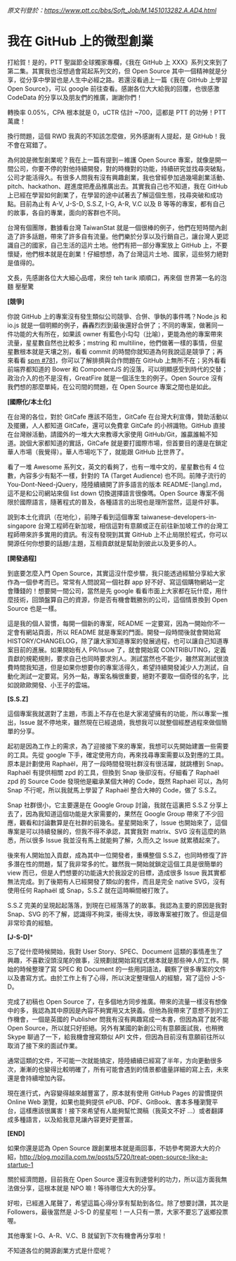 _原文刊登於：https://www.ptt.cc/bbs/Soft_Job/M.1451013282.A.AD4.html_

我在 GitHub 上的微型創業
===

打給賀！是的，PTT 聖誕節全球獨家專欄，《我在 GitHub 上 XXX》系列文來到了第二集。其實我也沒想過會寫起系列文的，但 Open Source 其中一個精神就是分享，從分享中學習也是人生中必經之路。若還沒看過上一篇《我在 GitHub 上學習 Open Source》，可以 google 前往查看。感謝各位大大給我的回覆，也很感激 CodeData 的分享以及朋友們的推廣，謝謝你們！

轉換率 0.05%，CPA 根本就是 0，uCTR 估計 ~700，這都是 PTT 的功勞！PTT 萬歲！

換行問題，這個 RWD 我真的不知該怎麼做，另外感謝有人提起，是 GitHub！我不會在寫錯了。

為何說是微型創業呢？我在上一篇有提到－維護 Open Source 專案，就像是開一間公司，你要不停的對他持續開發，對的時機對的功能，持續研究並找尋突破點，公司才能活得久。有很多人問我有沒有興趣創業，我也曾經參加過幾場創業活動、pitch、hackathon、趕進度把產品推廣出去。其實我自己也不知道，我在 GitHub 上已經在學習如何創業了，在學習的途中試著去了解這個生態，找尋突破和成功點。目前為止有 A-V, J-S-D, S.S.Z, I-G, A-R, V.C 以及 B 等等的專案，都有自己的故事，各自的專業，面向的客群也不同。

台灣有個團隊，數據看台灣 TaiwanStat 就是一個很棒的例子，他們在短時間內創造了許多話題，帶來了許多自有流量。他們樂於分享以及行銷自己，讓台灣人更認識自己的國家，自己生活的這片土地。他們有把一部分專案放上 GitHub 上，不要懷疑，他們根本就是在創業！仔細想想，為了台灣這片土地、國家，這些努力絕對是值得的。

文長，先感謝各位大大細心品嚐，來份 teh tarik 順順口，再來個 世界第一名的泡麵 壓壓驚

**[競爭]**

你說 GitHub 上的專案沒有發生類似公司競爭、合併、爭執的事件嗎？Node.js 和 io.js 就是一個明顯的例子，轟轟烈烈到最後還好合併了；不同的專案，做著同一件功能的大有所在，如果該 owner 有藍色小勾勾（比喻），更能為他的專案帶來流量，星星數自然也比較多；mstring 和 multiline，他們做著一樣的事情，但星星數根本就是天壤之別，看看 commit 的時間你就知道為何我說這是競爭了；再來看看 [spm #781](https://github.com/spmjs/spm/issues/781)，你可以了解排擠與合作問題在 GitHub 上無所不在；另外看看前端界都知道的 Bower 和 ComponentJS
的沒落，可以明顯感受到時代的交替；政治介入的也不是沒有，GreatFire 就是一個活生生的例子。Open Source 沒有我們想的那麼單純，在公司間的問題，在 Open Source 專案之間也是如此。

**[國際化/本土化]**

在台灣的各位，對於 GitCafe 應該不陌生，GitCafe 在台灣大利宣傳，贊助活動以及擺攤，人人都知道 GitCafe，還可以免費拿 GitCafe 的小辨識物。GitHub 直接在台灣辦活動，請國外的一堆大大來教導大家使用 GitHub/Git，誰贏誰輸不知道。說個大家都知道的實話，GitCafe 就是要打國際市場，但首要目的還是在鎖定華人市場（我覺得）。華人市場吃下了，就能跟 GitHub 比世界了。

看了一堆 Awesome 系列文，英文的看夠了，也有一堆中文的，星星數也有 4 位數，內容多少有點不一樣，針對的 TA (Target Audience) 也不同。前陣子流行的 You-Dont-Need-jQuery，陸陸續續開了許多語言的版本 README-[lang].md，這不是和公司網站來個 list down 切換選擇語言很像嗎。Open Source 專案不侷限於國際語言，隨著程式的普及，各種語言的出現也是理所當然，這是件好事。

說到本土化資訊（在地化），前陣子看到這個專案 taiwanese-developers-in-singapore 台灣工程師在新加坡，相信這對有意願或正在前往新加坡工作的台灣工程師帶來許多實用的資訊。有沒有發現到其實 GitHub 上不止局限於程式，你可以開源任何你想要的話題/主題，互相貢獻就是幫助到彼此以及更多的人。

**[開發過程]**

到底要怎麼入門 Open Source，其實這沒什麼步驟，我只能透過經驗分享給大家作為一個參考而已。常常有人問說寫一個社群 app 好不好、寫這個購物網站一定會賺錢的！想要開一間公司，當然是先 google 看看市面上大家都在玩什麼，用什麼技術，回頭盤算自己的資源，你是否有機會戰勝別的公司，這個情景換到 Open Source 也是一樣。

這是我的個人習慣，每開一個新的專案，README 一定要寫，因為一開始你不一定會有網站頁面，所以 README 就是專案的門面。開發一段時間後就會開始寫 HISTORY/CHANGELOG，除了讓大家知道專案的發展過程，也可以讓自己知道專案目前的進展。如果開始有人 PR/Issue 了，就會開始寫
CONTRIBUTING，定義貢獻的規範規則，要求自己也同時要求別人。測試當然也不能少，雖然寫測試很浪費時間我知道，但是如果你想要你的專案活得久，希望持續開發減少人力測試，自動化測試一定要寫。另外一點，專案名稱很重要，絕對不要取一個奇怪的名字，比如說歐歐開發、小王子的雲端。

**[S.S.Z]**

這個專案我就選對了主題，市面上不存在也是大家渴望擁有的功能，所以專案一推出，Issue 就不停地來，雖然現在已經退燒，我想我可以就整個經歷過程來做個簡單的分享。

起初是因為工作上的需求，為了迎接接下來的專案，我想可以先開始建置一些需要的工具。先從 google 下手，確定使用方向，再來找尋專案需要以及對應的工具。原本是計劃使用 Raphaël，用了一段時間發現社群沒有很活躍，就跳槽到 Snap。Raphaël 有提供相關 zpd 的工具，但換到 Snap 後卻沒有。仔細看了 Raphaël zpd 的 Source Code 發現他是繼承某個大神的 Code，既然 Raphaël 可以，為何 Snap 不行呢，所以我就馬上學習了 Raphaël 整合大神的 Code，做了 S.S.Z。

Snap 社群很小，它主要還是在 Google Group 討論，我就在這裏把 S.S.Z 分享上去了，因為我知道這個功能是大家需要的，果然在 Google Group 帶來了不少回應，觀看和討論數算是在社群的前幾名。星星開始來了，Issue 也開始來了，這個專案是可以持續發展的，但我不得不承認，其實我對 matrix、SVG 沒有這麼的熟悉，所以很多 Issue 我並沒有馬上就能夠了解，久而久之 Issue 就累積起來了。

後來有人開始加入貢獻，成為其中一位開發者，重構整個 S.S.Z，也同時修復了許多潛在性的問題，幫了我非常多的忙。雖然我一開始就鎖定這個工具是很簡單的 view 而已，但是人們想要的功能遠大於我設定的目標，造成很多 Issue 我其實都無法完成。到了後期有人已經開發了類似的套件，而且是完全 native SVG，沒有使用任何 Raphaël 或 Snap，S.S.Z 就在這時瞬間被打敗了。

S.S.Z 完美的呈現起起落落，到現在已經落落了的故事。我認為主要的原因是我對 Snap、SVG 的不了解，認識得不夠深，衝得太快，導致專案被打敗了。但這是個非常珍貴的經驗。

**[J-S-D]***

忘了從什麼時候開始，我對 User Story、SPEC、Document 這類的事情產生了興趣，不喜歡沒頭沒尾的做事，沒規劃就開始寫程式根本就是那些神人的工作。開始的時候整理了寫 SPEC 和 Document 的一些用詞語法，觀察了很多專案的文件以及書寫方式。由於工作上有了心得，所以決定整理個人的經驗，寫了這份 J-S-D。

完成了初稿也 Open Source 了，在多個地方同步推廣。帶來的流量一樣沒有想像中的多，我認為其中原因是內容不夠實用又太狹義。但他為我帶來了意想不到的工作機會，一個是英國的 Publisher 問我有沒有興趣寫成一本書，但因為寫了就不能 Open Source，所以就只好拒絕。另外有某國的新創公司有意願面試我，也稍微 Skype 聊過了一下，給我機會搜寫類似 API 文件，但因為目前沒有意願前往所以取消了接下來的面試作業。

通常這類的文件，不可能一次就能搞定，陸陸續續已經寫了半年，方向更動很多次，漸漸的也變得比較明確了，所有可能會遇到的情景都儘量詳細的寫上去，未來還是會持續增加內容。

現在進行式，內容變得越來越豐富了，原本就有使用 GitHub Pages 的習慣提供 Online Web 瀏覽，如果也能夠提供 ePUB、PDF、GitBook、書本多種瀏覽平台，這樣應該很厲害！接下來希望有人能夠幫忙潤稿（我英文不好 ...）或者翻譯成多種語言，以及給我意見讓內容更好更豐富。

**[END]**

如果你還是認為 Open Source 跟創業根本就是兩回事，不妨參考開源大大的介紹，http://blog.mozilla.com.tw/posts/5720/treat-open-source-like-a-startup-1

關於經濟問題，目前我在 Open Source 還沒有到達營利的功力，所以這方面我無法做分享，這根本就是 NPO 嘛！等待哪位大大的分享。

好啦，已經進入尾聲了，希望這篇心得分享有幫助到各位。除了想要討讚，其次是 Followers，最後當然是 J-S-D 的星星啦！一人只有一票，大家不要忘了返鄉投票喔。

其他專案 I-G、A-R、V.C、B 就留到下次有機會再分享啦！

不知道各位的開源創業方式是什麼呢？

